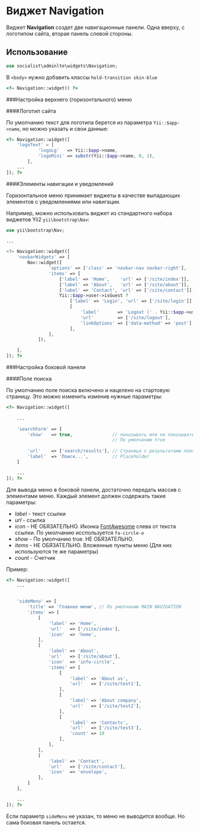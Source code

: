 Виджет Navigation
=================

Виджет **Navigation** создет две навигационные панели. Одна вверху, с логотипом сайта, вторая панель слевой стороны.

Использование
-------------

```php
use socialist\adminlte\widgets\Navigation;
```

В `<body>` нужно добавить классы `hold-transition skin-blue`

```php
<?= Navigation::widget() ?>
```

###Настройка верхнего (горизонтального) меню

####Логотип сайта

По умолчанию текст для логотипа берется из параметра `Yii::$app->name`, но можно указать и свои данные:

```php
<?= Navigation::widget([
    'logoText' = [
			'logoLg'   => Yii::$app->name,
			'logoMini' => substr(Yii::$app->name, 0, 1),
		],
    ...
]); ?>
```

####Элементы навигации и уведомлений

Горизонтальное меню принимает виджеты в качестве выпадающих элементов с уведомлениями или навигации.

Например, можно использовать виджет из стандартного набора виджетов Yii2 `yii\bootstrap\Nav`:

```php
use yii\bootstrap\Nav;

...

<?= Navigation::widget([
    'navbarWidgets' => [
        Nav::widget([
                'options' => ['class' => 'navbar-nav navbar-right'],
                'items' => [
                    ['label' => 'Home',    'url' => ['/site/index']],
                    ['label' => 'About',   'url' => ['/site/about']],
                    ['label' => 'Contact', 'url' => ['/site/contact']],
                    Yii::$app->user->isGuest ?
                        ['label' => 'Login', 'url' => ['/site/login']] :
                        [
                            'label'       => 'Logout (' . Yii::$app->user->identity->username . ')',
                            'url'         => ['/site/logout'],
                            'linkOptions' => ['data-method' => 'post']
                        ],
                ],
            ]),

    ],
]); ?>
```

###Настройка боковой панели

####Поле поиска

По умолчанию поле поиска включено и нацелено на стартовую страницу. Это можно изменить изменив нужные параметры:

```php
<?= Navigation::widget([
    
    ...

    'searchForm' => [
    	'show'   => true, 				// показывать или не показывать поле поиска.
    									// По умолчанию true
    									
    	'url'    => ['search/results'], // Страница с результатами поиска
    	'label'  => 'Поиск...',			// Placeholder
    ]

    ...
]); ?>
```

Для вывода меню в боковой панели, достаточно передать массив с элементами меню. Каждый элемент должен содержать такие параметры:

+ *label* - текст ссылки
+ *url*   - ссылка
+ *icon*  - НЕ ОБЯЗАТЕЛЬНО. Иконка [FontAwesome](http://fortawesome.github.io/Font-Awesome/) слева от текста ссылки. По умолчанию исспользуется `fa-circle-o`
+ *show*  - По умолчанию true. НЕ ОБЯЗАТЕЛЬНО.
+ *items* - НЕ ОБЯЗАТЕЛЬНО. Вложенные пункты меню (Для них используются те же параметры)
+ *count* - Счетчик

Пример:

```php
<?= Navigation::widget([
    ...


    'sideMenu' => [
    	'title' => 'Главное меню', // По умолчанию MAIN NAVIGATION
        'items' => [
            [
                'label' => 'Home',
                'url'   => ['/site/index'],
                'icon'  => 'home',
            ],
            [
                'label' => 'About',
                'url'   => ['/site/about'],
                'icon'  => 'info-circle',
                'items' => [
                    [
                        'label' => 'About us',
                        'url'   => ['/site/test1'],
                    ],
                    [
                        'label' => 'About company',
                        'url'   => ['/site/test2'],
                    ],
                    [
                        'label' => 'Contacts',
                        'url'   => ['/site/test3'],
                        'count' => 10
                    ],
                ],
            ],
            [
                'label' => 'Contact',
                'url'   => ['/site/contact'],
                'icon'  => 'envelope',
            ],
        ]
    ],

    ...
]); ?>
```

Если параметр `sideMenu` не указан, то меню не выводится вообще. Но сама боковая панель остается.
